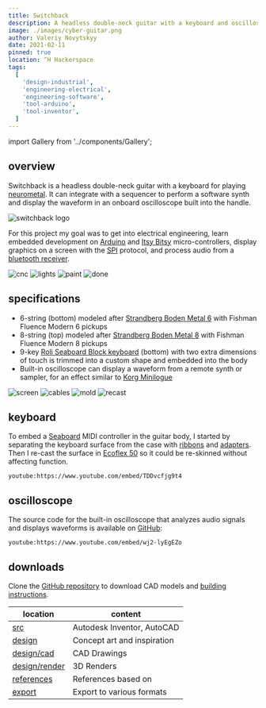 ```yaml
---
title: Switchback
description: A headless double-neck guitar with a keyboard and oscilloscope
image: ./images/cyber-guitar.png
author: Valeriy Novytskyy
date: 2021-02-11
pinned: true
location: ^H Hackerspace
tags:
  [
    'design-industrial',
    'engineering-electrical',
    'engineering-software',
    'tool-arduino',
    'tool-inventor',
  ]
---
```


import Gallery from '../components/Gallery';

## overview

Switchback is a headless double-neck guitar with a keyboard for playing [neurometal](https://www.youtube.com/playlist?list=PL2ZwTvIdYJGJxl1kszP3a_z6O4DcHwvok). It can integrate with a sequencer to perform a software synth and display the waveform in an onboard oscilloscope built into the handle.

![switchback logo](./images/cyber-guitar-logo.png)

For this project my goal was to get into electrical engineering, learn embedded development on [Arduino](https://www.arduino.cc/) and [Itsy Bitsy](https://www.adafruit.com/product/3675) micro-controllers, display graphics on a screen with the [SPI](https://learn.sparkfun.com/tutorials/serial-peripheral-interface-spi/all) protocol, and process audio from a [bluetooth receiver](https://www.amazon.com/gp/product/B07W7YCFS1).

<Gallery>
  <img alt="cnc" src="./images/cyber-guitar-cnc.jpg"/>
  <img alt="lights" src="./images/cyber-guitar-lights.jpg"/>
  <img alt="paint" src="./images/cyber-guitar-paint.jpg"/>
  <img alt="done" src="./images/cyber-guitar-done.jpg"/>
</Gallery>

## specifications

- 6-string (bottom) modeled after [Strandberg Boden Metal 6](https://strandbergguitars.com/product/boden-metal-6-white-pearl/) with Fishman Fluence Modern 6 pickups
- 8-string (top) modeled after [Strandberg Boden Metal 8](https://www.sweetwater.com/store/detail/BDMT8BKP--strandberg-boden-metal-8-black-pearl) with Fishman Fluence Modern 8 pickups
- 9-key [Roli Seaboard Block keyboard](https://roli.com/products/seaboard) (bottom) with two extra dimensions of touch is trimmed into a custom shape and embedded into the body
- Built-in oscilloscope can display a waveform from a remote synth or sampler, for an effect similar to [Korg Minilogue](https://www.sweetwater.com/store/detail/MinilogueXD--korg-minilogue-xd-4-voice-analog-synthesizer)

<Gallery>
  <img alt="screen" src="./images/cyber-guitar-screen.jpg"/>
  <img alt="cables" src="./images/cyber-guitar-ribbons.jpg"/>
  <img alt="mold" src="./images/cyber-guitar-mold.jpg"/>
  <img alt="recast" src="./images/cyber-guitar-cast.jpg"/>
</Gallery>

## keyboard

To embed a [Seaboard](https://roli.com/products/seaboard/rise2) MIDI controller in the guitar body, I started by separating the keyboard surface from the case with [ribbons](https://www.amazon.com/gp/product/B07RS4QST3) and [adapters](https://www.amazon.com/gp/product/B07RT6XM3W).
Then I re-cast the surface in [Ecoflex 50](https://www.smooth-on.com/products/ecoflex-00-50/) so it could be re-skinned without affecting function.

`youtube:https://www.youtube.com/embed/TDDvcfjg9t4`

## oscilloscope

The source code for the built-in oscilloscope that analyzes audio signals and displays waveforms is available on [GitHub](https://github.com/01binary/switchback/blob/master/src/code/oscilloscope.ino):

`youtube:https://www.youtube.com/embed/wj2-lyEgEZo`

## downloads

Clone the [GitHub repository](https://github.com/01binary/switchback) to download CAD models and [building instructions](switchback-instructions.pdf).

| location                                                                          | content                     |
| --------------------------------------------------------------------------------- | --------------------------- |
| [src](https://github.com/01binary/switchback/tree/master/src)                     | Autodesk Inventor, AutoCAD  |
| [design](https://github.com/01binary/switchback/tree/master/design)               | Concept art and inspiration |
| [design/cad](https://github.com/01binary/switchback/tree/master/design/cad)       | CAD Drawings                |
| [design/render](https://github.com/01binary/switchback/tree/master/design/render) | 3D Renders                  |
| [references](https://github.com/01binary/switchback/tree/master/references)       | References based on         |
| [export](https://github.com/01binary/switchback/tree/master/export)               | Export to various formats   |
